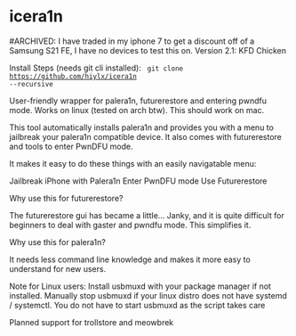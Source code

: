 # icera1n
#ARCHIVED: I have traded in my iphone 7 to get a discount off of a Samsung S21 FE, I have no devices to test this on.
Version 2.1: KFD Chicken

Install Steps (needs git cli installed):
<code> git clone https://github.com/hiylx/icera1n --recursive </code>

User-friendly wrapper for palera1n, futurerestore and entering pwndfu mode.
Works on linux (tested on arch btw). This should work on mac.

This tool automatically installs palera1n and provides you with a
menu to jailbreak your palera1n compatible device. It also comes
with futurerestore and tools to enter PwnDFU mode.

It makes it easy to do these things with an easily navigatable menu:

Jailbreak iPhone with Palera1n
Enter PwnDFU mode
Use Futurerestore

Why use this for futurerestore?

The futurerestore gui has became a little... Janky, and it is quite difficult for beginners to deal with gaster and pwndfu mode. This simplifies it.

Why use this for palera1n?

It needs less command line knowledge and makes it more easy to understand for new users.


Note for Linux users: Install usbmuxd with your package manager if not installed. Manually stop usbmuxd if your linux distro does not have systemd / systemctl. You do not have to start usbmuxd as the script takes care

Planned support for trollstore and meowbrek
